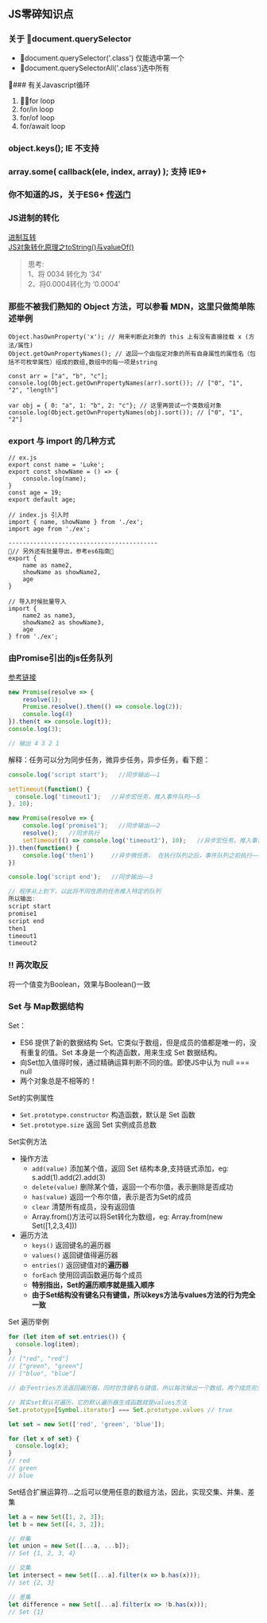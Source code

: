 ## JS零碎知识点

### 关于 document.querySelector

- document.querySelector('.class') 仅能选中第一个
- document.querySelectorAll('.class')选中所有

### 有关Javascript循环

1. for loop
2. for/in loop
3. for/of loop
4. for/await loop 

### object.keys(); IE 不支持

### array.some( callback(ele, index, array) ); 支持 IE9+

### 你不知道的JS，关于ES6+ [传送门](https://github.com/getify/You-Dont-Know-JS/blob/master/es6%20&%20beyond/ch2.md)

### JS进制的转化

[进制互转](http://www.topthink.com/topic/504.html)  
[JS对象转化原理之toString()与valueOf()](http://frontenddev.org/link/convert-the-tostring-the-valueof-javascript-object.html)
> 思考:  
> 1、将 0034 转化为 ‘34’  
> 2、将0.0004转化为 ‘0.0004’

### 那些不被我们熟知的 Object 方法，可以参看 MDN，这里只做简单陈述举例

```JS
Object.hasOwnProperty('x'); // 用来判断此对象的 this 上有没有直接挂载 x (方法/属性)
Object.getOwnPropertyNames(); // 返回一个由指定对象的所有自身属性的属性名（包括不可枚举属性）组成的数组,数组中的每一项是string

const arr = ["a", "b", "c"];
console.log(Object.getOwnPropertyNames(arr).sort()); // ["0", "1", "2", "length"]

var obj = { 0: "a", 1: "b", 2: "c"}; // 这里再尝试一个类数组对象
console.log(Object.getOwnPropertyNames(obj).sort()); // ["0", "1", "2"]
```

### export 与 import 的几种方式

```JS
// ex.js
export const name = 'Luke';
export const showName = () => {
    console.log(name);
}
const age = 19;
export default age;

// index.js 引入时
import { name, showName } from './ex';
import age from './ex';

------------------------------------------
// 另外还有批量导出，参考es6指南
export {
    name as name2,
    showName as showName2,
    age
}

// 导入时候批量导入
import {
    name2 as name3,
    showName2 as showName3,
    age
} from './ex';
```

### 由Promise引出的js任务队列
[参考链接](https://github.com/dwqs/blog/issues/61)
```js
new Promise(resolve => {
    resolve(1);
    Promise.resolve().then(() => console.log(2));
    console.log(4)
}).then(t => console.log(t));
console.log(3);

// 输出 4 3 2 1
```
解释：任务可以分为同步任务，微异步任务，异步任务，看下题：

```js
console.log('script start');   //同步输出——1

setTimeout(function() {
  console.log('timeout1');   //异步宏任务，推入事件队列——5
}, 10);

new Promise(resolve => {
    console.log('promise1');   //同步输出——2
    resolve();   //同步执行 
    setTimeout(() => console.log('timeout2'), 10);   //异步宏任务，推入事件队列——6
}).then(function() {
    console.log('then1')     //异步微任务， 在执行队列之后，事件队列之前执行——4
})

console.log('script end');   //同步输出——3

// 程序从上到下，以此将不同性质的任务推入特定的队列
所以输出:
script start
promise1
script end
then1
timeout1
timeout2
```
### !! 两次取反
将一个值变为Boolean，效果与Boolean()一致

### Set 与 Map数据结构
Set：
- ES6 提供了新的数据结构 Set。它类似于数组，但是成员的值都是唯一的，没有重复的值。Set 本身是一个构造函数，用来生成 Set 数据结构。
- 向Set加入值得时候，通过精确运算判断不同的值。即使JS中认为 null === null
- 两个对象总是不相等的！

Set的实例属性
- `Set.prototype.constructor` 构造函数，默认是 Set 函数
- `Set.prototype.size` 返回 Set 实例成员总数

Set实例方法
- 操作方法
    - `add(value)` 添加某个值，返回 Set 结构本身,支持链式添加，eg: s.add(1).add(2).add(3)
    - `delete(value)` 删除某个值，返回一个布尔值，表示删除是否成功
    - `has(value)` 返回一个布尔值，表示是否为Set的成员
    - `clear` 清楚所有成员，没有返回值
    - Array.from()方法可以将Set转化为数组，eg: Array.from(new Set([1,2,3,4]))
- 遍历方法
    - `keys()` 返回键名的遍历器
    - `values()` 返回键值得遍历器
    - `entries()` 返回键值对的**遍历器**
    - `forEach` 使用回调函数遍历每个成员
    - **特别指出，Set的遍历顺序就是插入顺序**
    - **由于Set结构没有键名只有键值，所以keys方法与values方法的行为完全一致**

Set 遍历举例
```js
for (let item of set.entries()) {
  console.log(item);
}
// ["red", "red"]
// ["green", "green"]
// ["blue", "blue"]

// 由于entries方法返回遍历器，同时包含键名与键值，所以每次输出一个数组，两个成员完全西相同

// 其实set默认可遍历，它的默认遍历器生成函数就是values方法
Set.prototype[Symbol.iterator] === Set.prototype.values // true

let set = new Set(['red', 'green', 'blue']);

for (let x of set) {
  console.log(x);
}
// red
// green
// blue
```

Set结合扩展运算符...之后可以使用任意的数组方法，因此，实现交集、并集、差集
```js
let a = new Set([1, 2, 3]);
let b = new Set([4, 3, 2]);

// 并集
let union = new Set([...a, ...b]);
// Set {1, 2, 3, 4}

// 交集
let intersect = new Set([...a].filter(x => b.has(x)));
// set {2, 3}

// 差集
let difference = new Set([...a].filter(x => !b.has(x)));
// Set {1}
```

